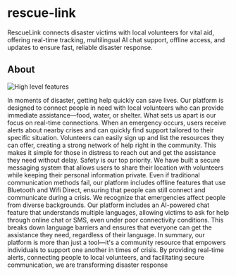 # rescue-link

RescueLink connects disaster victims with local volunteers for vital aid, offering real-time tracking, multilingual AI chat support, offline access, and updates to ensure fast, reliable disaster response.


## About

![High level features](https://github.com/user-attachments/assets/1626eecf-ace9-4025-9909-fbe9f1a4afd1)

In moments of disaster, getting help quickly can save lives. Our platform is designed to connect people in need with local volunteers who can provide immediate assistance—food, water, or shelter.
What sets us apart is our focus on real-time connections. When an emergency occurs, users receive alerts about nearby crises and can quickly find support tailored to their specific situation. Volunteers can easily sign up and list the resources they can offer, creating a strong network of help right in the community. This makes it simple for those in distress to reach out and get the assistance they need without delay.
Safety is our top priority. We have built a secure messaging system that allows users to share their location with volunteers while keeping their personal information private. Even if traditional communication methods fail, our platform includes offline features that use Bluetooth and Wifi Direct, ensuring that people can still connect and communicate during a crisis. 
We recognize that emergencies affect people from diverse backgrounds. Our platform includes an AI-powered chat feature that understands multiple languages, allowing victims to ask for help through online chat or SMS, even under poor connectivity conditions. This breaks down language barriers and ensures that everyone can get the assistance they need, regardless of their language.
In summary, our platform is more than just a tool—it's a community resource that empowers individuals to support one another in times of crisis. By providing real-time alerts, connecting people to local volunteers, and facilitating secure communication, we are transforming disaster response
